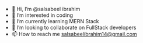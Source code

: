 - 👋 Hi, I’m @salsabeel ibrahim
- 👀 I’m interested in coding
- 🌱 I’m currently learning MERN Stack
- 💞️ I’m looking to collaborate on FullStack developers
- 📫 How to reach me salsabeelibrahim14@gmail.com

<!---
salsabeel10/salsabeel10 is a ✨ special ✨ repository because its `README.md` (this file) appears on your GitHub profile.
You can click the Preview link to take a look at your changes.
--->
